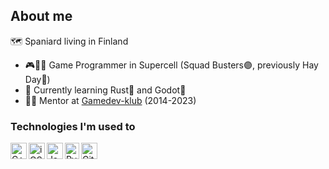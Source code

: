## About me

🗺 Spaniard living in Finland

- 🎮👨‍💻 Game Programmer in Supercell (Squad Busters🟣, previously Hay Day🐔)
- 🌱 Currently learning Rust🦀 and Godot🤖
- 👨‍🏫 Mentor at [Gamedev-klub](https://nuorten.hel.fi/en/things-to-do-and-places/hobbies/gaming/gamedev-club/) (2014-2023)

### Technologies I'm used to

<img align="left" width="26px" height="26px" title="C++" alt="C++" src="https://cdn-icons-png.flaticon.com/512/6132/6132222.png" />
<img align="left" width="26px" height="26px" title="iOS" alt="iOS" src="https://upload.wikimedia.org/wikipedia/fi/0/0c/Xcode_icon.png" />
<img align="left" width="26px" height="26px" title="Java" alt="Java" src="https://iconape.com/wp-content/files/zy/371206/svg/371206.svg" />
<img align="left" width="23px" height="26px" title="Python" alt="Python" src="https://s3.dualstack.us-east-2.amazonaws.com/pythondotorg-assets/media/community/logos/python-logo-only.png" />
<img align="left" width="26px" height="26px" title="Git" alt="Git" src="https://iconape.com/wp-content/png_logo_vector/git-icon.png" />
